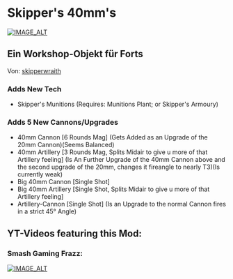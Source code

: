 # Skipper's 40mm's 

[![IMAGE_ALT](https://steamuserimages-a.akamaihd.net/ugc/772867190377865051/F20C58B117418E3C2CA896719E29CF060E907F1E/?imw=637&imh=358&ima=fit&impolicy=Letterbox&imcolor=%23000000&letterbox=true)](https://steamcommunity.com/sharedfiles/filedetails/?id=1885234184)

## Ein Workshop-Objekt für Forts
Von: [skipperwraith](https://github.com/skipperwraith)

### Adds New Tech

- Skipper's Munitions (Requires: Munitions Plant; or Skipper's Armoury)

### Adds 5 New Cannons/Upgrades

- 40mm Cannon [6 Rounds Mag] (Gets Added as an Upgrade of the 20mm Cannon)(Seems Balanced)
- 40mm Artillery [3 Rounds Mag, Splits Midair to give u more of that Artillery feeling] (Is An Further Upgrade of the 40mm Cannon above and the second upgrade of the 20mm, changes it fireangle to nearly T3)(Is currently weak)
- Big 40mm Cannon [Single Shot] 
- Big 40mm Artillery [Single Shot, Splits Midair to give u more of that Artillery feeling]
- Artillery-Cannon [Single Shot] (Is an Upgrade to the normal Cannon fires in a strict 45° Angle)

## YT-Videos featuring this Mod:
### Smash Gaming Frazz:
[![IMAGE_ALT](https://img.youtube.com/vi/-yNzsCEBumU/0.jpg)](https://www.youtube.com/watch?v=-yNzsCEBumU)


